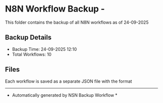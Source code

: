 # N8N Workflow Backup - 
This folder contains the backup of all N8N workflows as of 24-09-2025

## Backup Details
- Backup Time: 24-09-2025 12:10
- Total Workflows: 10

## Files
Each workflow is saved as a separate JSON file with the format

-----------
* Automatically generated by NSN Backup Workflow *